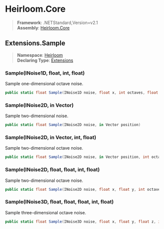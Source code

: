 # Heirloom.Core

> **Framework**: .NETStandard,Version=v2.1  
> **Assembly**: [Heirloom.Core][0]  

## Extensions.Sample

> **Namespace**: [Heirloom][0]  
> **Declaring Type**: [Extensions][1]  

### Sample(INoise1D, float, int, float)

Sample one-dimensional octave noise.

```cs
public static float Sample(INoise1D noise, float x, int octaves, float persistence = 0.5)
```

### Sample(INoise2D, in Vector)

Sample two-dimensional noise.

```cs
public static float Sample(INoise2D noise, in Vector position)
```

### Sample(INoise2D, in Vector, int, float)

Sample two-dimensional octave noise.

```cs
public static float Sample(INoise2D noise, in Vector position, int octaves, float persistence = 0.5)
```

### Sample(INoise2D, float, float, int, float)

Sample two-dimensional octave noise.

```cs
public static float Sample(INoise2D noise, float x, float y, int octaves, float persistence = 0.5)
```

### Sample(INoise3D, float, float, float, int, float)

Sample three-dimensional octave noise.

```cs
public static float Sample(INoise3D noise, float x, float y, float z, int octaves, float persistence = 0.5)
```

[0]: ../../../Heirloom.Core.md
[1]: ../Extensions.md
